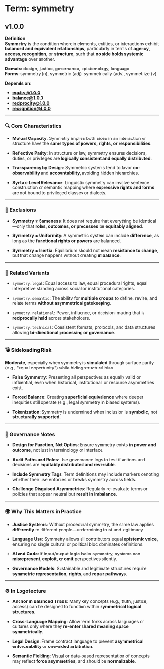 # Term: symmetry

## v1.0.0

**Definition**  
**Symmetry** is the condition wherein elements, entities, or interactions exhibit **balanced and equivalent relationships**, particularly in terms of **agency**, **access**, **recognition**, or **structure**, such that **no side holds systemic advantage** over another.

**Domain**: design, justice, governance, epistemology, language  
**Forms**: symmetry (n), symmetric (adj), symmetrically (adv), symmetrize (v)

**Depends on**:  
- **equity@1.0.0**  
- **balance@1.0.0**  
- **reciprocity@1.0.0**  
- **recognition@1.0.0**

---

### 🔍 Core Characteristics

- **Mutual Capacity**: Symmetry implies both sides in an interaction or structure have the **same types of powers, rights, or responsibilities**.

- **Reflective Parity**: In structure or law, symmetry ensures decisions, duties, or privileges are **logically consistent and equally distributed**.

- **Transparency by Design**: Symmetric systems tend to favor **co-observability** and **accountability**, avoiding hidden hierarchies.

- **Syntax-Level Relevance**: Linguistic symmetry can involve sentence construction or semantic mapping where **expressive rights and forms** are not bound to privileged classes or dialects.

---

### 🚫 Exclusions

- **Symmetry ≠ Sameness**: It does not require that everything be identical—only that **roles, outcomes, or processes** be **equitably aligned**.

- **Symmetry ≠ Uniformity**: A symmetric system can include **difference**, as long as the **functional rights or powers** are balanced.

- **Symmetry ≠ Inertia**: Equilibrium should not mean **resistance to change**, but that change happens without creating **imbalance**.

---

### 🔁 Related Variants

- `symmetry.legal`: Equal access to law, equal procedural rights, equal interpretive standing across social or institutional categories.

- `symmetry.semantic`: The ability for **multiple groups** to define, revise, and relate terms **without asymmetrical gatekeeping**.

- `symmetry.relational`: Power, influence, or decision-making that is **reciprocally held** across stakeholders.

- `symmetry.technical`: Consistent formats, protocols, and data structures allowing **bi-directional processing or governance**.

---

### 💣 Sideloading Risk

**Moderate**, especially when symmetry is **simulated** through surface parity (e.g., "equal opportunity") while hiding structural bias.

- **False Symmetry**: Presenting all perspectives as equally valid or influential, even when historical, institutional, or resource asymmetries exist.

- **Forced Balance**: Creating **superficial equivalence** where deeper inequities still operate (e.g., legal symmetry in biased systems).

- **Tokenization**: Symmetry is undermined when inclusion is **symbolic**, not **structurally supported**.

---

### 🔐 Governance Notes

- **Design for Function, Not Optics**: Ensure symmetry exists **in power and outcome**, not just in terminology or interface.

- **Audit Paths and Roles**: Use governance logs to test if actions and decisions are **equitably distributed and reversible**.

- **Include Symmetry Tags**: Term definitions may include markers denoting whether their use enforces or breaks symmetry across fields.

- **Challenge Disguised Asymmetries**: Regularly re-evaluate terms or policies that appear neutral but **result in imbalance**.

---

### 🌍 Why This Matters in Practice

- **Justice Systems**: Without procedural symmetry, the same law applies **differently** to different people—undermining trust and legitimacy.

- **Language Use**: Symmetry allows all contributors equal **epistemic voice**, ensuring no single cultural or political bloc dominates definitions.

- **AI and Code**: If input/output logic lacks symmetry, systems can **misrepresent, exploit, or omit** perspectives silently.

- **Governance Models**: Sustainable and legitimate structures require **symmetric representation**, **rights**, and **repair pathways**.

---

### ⚙️ In Logotecture

- **Anchor in Balanced Triads**: Many key concepts (e.g., truth, justice, access) can be designed to function within **symmetrical logical structures**.

- **Cross-Language Mapping**: Allow term forks across languages or cultures only where they **re-enter shared meaning space symmetrically**.

- **Legal Design**: Frame contract language to prevent **asymmetrical enforceability** or **one-sided arbitration**.

- **Semantic Fielding**: Visual or data-based representation of concepts may reflect **force asymmetries**, and should be **normalizable**.
